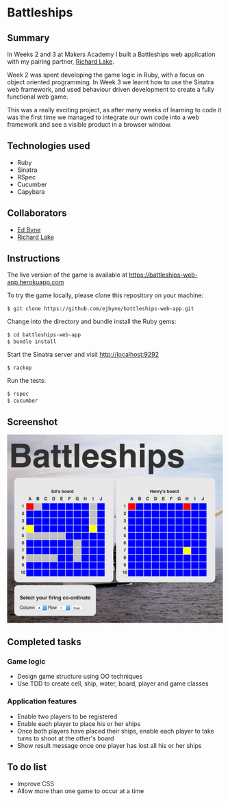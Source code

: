 # Battleships

## Summary

In Weeks 2 and 3 at Makers Academy I built a Battleships web application with my pairing partner, [Richard Lake](https://github.com/ralake).

Week 2 was spent developing the game logic in Ruby, with a focus on object oriented programming. In Week 3 we learnt how to use the Sinatra web framework, and used behaviour driven development to create a fully functional web game.

This was a really exciting project, as after many weeks of learning to code it was the first time we managed to integrate our own code into a web framework and see a visible product in a browser window.

## Technologies used

- Ruby
- Sinatra
- RSpec
- Cucumber
- Capybara

## Collaborators
- [Ed Byne](https://github.com/ejbyne)
- [Richard Lake](https://github.com/ralake)

## Instructions

The live version of the game is available at <a href="https://battleships-web-app.herokuapp.com">https://battleships-web-app.herokuapp.com</a>

To try the game locally, please clone this repository on your machine:

```
$ git clone https://github.com/ejbyne/battleships-web-app.git
```

Change into the directory and bundle install the Ruby gems:

```
$ cd battleships-web-app
$ bundle install
```

Start the Sinatra server and visit <a href="http://localhost:9292">http://localhost:9292</a>

```
$ rackup
```

Run the tests:

```
$ rspec
$ cucumber
```

## Screenshot

<img src="images/battleships-screenshot.png">

## Completed tasks

### Game logic
- Design game structure using OO techniques
- Use TDD to create cell, ship, water, board, player and game classes

### Application features
- Enable two players to be registered
- Enable each player to place his or her ships
- Once both players have placed their ships, enable each player to take turns to shoot at the other's board
- Show result message once one player has lost all his or her ships

## To do list
- Improve CSS
- Allow more than one game to occur at a time
